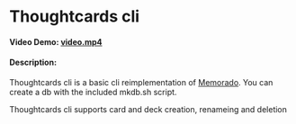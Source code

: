 # Thoughtcards cli
#### Video Demo:  [video.mp4](video.mp4)
#### Description:
Thoughtcards cli is a basic cli reimplementation of [Memorado](https://github.com/wbernard/Memorado). You can create a db with the included mkdb.sh script.

Thoughtcards cli supports card and deck creation, renameing and deletion

